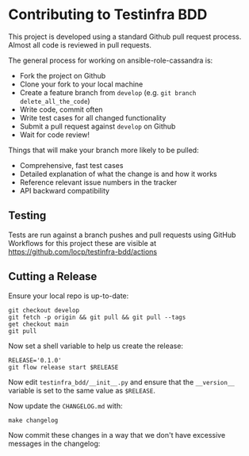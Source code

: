 # Contributing to Testinfra BDD

This project is developed using a standard Github pull request
process. Almost all code is reviewed in pull requests.

The general process for working on ansible-role-cassandra is:

- Fork the project on Github
- Clone your fork to your local machine
- Create a feature branch from `develop` (e.g.
  `git branch delete_all_the_code`)
- Write code, commit often
- Write test cases for all changed functionality
- Submit a pull request against `develop` on Github
- Wait for code review!

Things that will make your branch more likely to be pulled:

- Comprehensive, fast test cases
- Detailed explanation of what the change is and how it works
- Reference relevant issue numbers in the tracker
- API backward compatibility

## Testing

Tests are run against a branch pushes and pull requests using GitHub
Workflows for this project these are visible at
https://github.com/locp/testinfra-bdd/actions

## Cutting a Release

Ensure your local repo is up-to-date:
```shell
git checkout develop
git fetch -p origin && git pull && git pull --tags
get checkout main
git pull
```

Now set a shell variable to help us create the release:
```shell
RELEASE='0.1.0'
git flow release start $RELEASE
```

Now edit `testinfra_bdd/__init__.py` and ensure that the `__version__`
variable is set to the same value as `$RELEASE`.

Now update the `CHANGELOG.md` with:
```shell
make changelog
```

Now commit these changes in a way that we don't have excessive messages
in the changelog:

